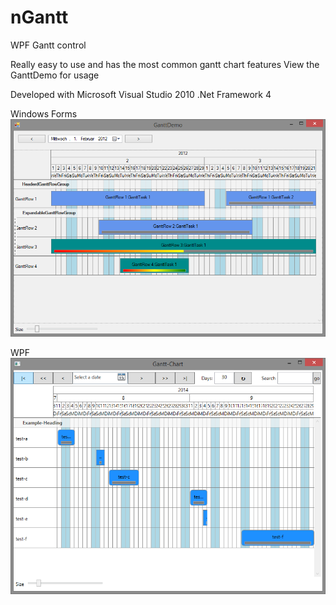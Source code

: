 nGantt
================================
WPF Gantt control

  Really easy to use and has the most common gantt chart features
  View the GanttDemo for usage
  
  Developed with Microsoft Visual Studio 2010
  .Net Framework 4
  
  Windows Forms
  ![Windows Forms](https://github.com/ThomasMeents/nGantt/blob/upgrade/ScreenshotWindowsForms.png)
  
  WPF
  ![WPF](https://github.com/ThomasMeents/nGantt/blob/upgrade/ScreenshotWPF.png)
  
